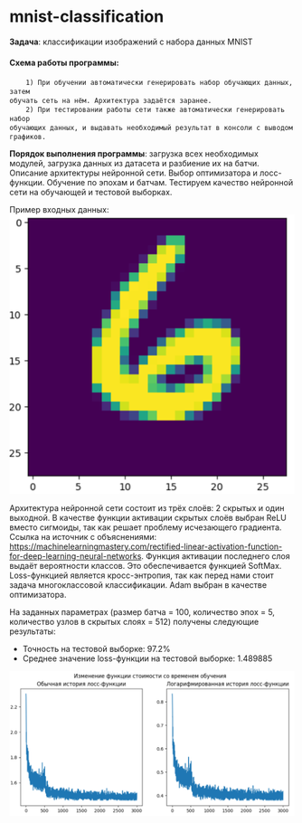 # mnist-classification
**Задача**: классификации изображений с набора данных MNIST

#### Схема работы программы:

        1) При обучении автоматически генерировать набор обучающих данных, затем
    обучать сеть на нём. Архитектура задаётся заранее.
        2) При тестировании работы сети также автоматически генерировать набор
    обучающих данных, и выдавать необходимый результат в консоли с выводом
    графиков.
        
**Порядок выполнения программы**: загрузка всех необходимых модулей,
загрузка данных из датасета и разбиение их на батчи.
Описание архитектуры нейронной сети. Выбор оптимизатора и
лосс-функции. Обучение по эпохам и батчам. Тестируем
качество нейронной сети на обучающей и тестовой выборках.

Пример входных данных:
![img.png](img.png)

Архитектура нейронной сети состоит из трёх
слоёв: 2 скрытых и один выходной.
В качестве функции активации скрытых слоёв 
выбран ReLU вместо сигмоиды, так как решает проблему
исчезающего градиента. Ссылка на источник
с объяснениями: https://machinelearningmastery.com/rectified-linear-activation-function-for-deep-learning-neural-networks.
Функция активации последнего слоя выдаёт
вероятности классов. Это обеспечивается
функцией SoftMax. Loss-функцией является
кросс-энтропия, так как перед нами стоит
задача многоклассовой классификации. Adam
выбран в качестве оптимизатора.

На заданных параметрах (размер батча = 100,
количество эпох = 5, количество узлов
в скрытых слоях = 512) получены следующие
результаты:

* Точность на тестовой выборке: 97.2%
* Среднее значение loss-функции на 
тестовой выборке: 1.489885

![img_1.png](img_1.png)